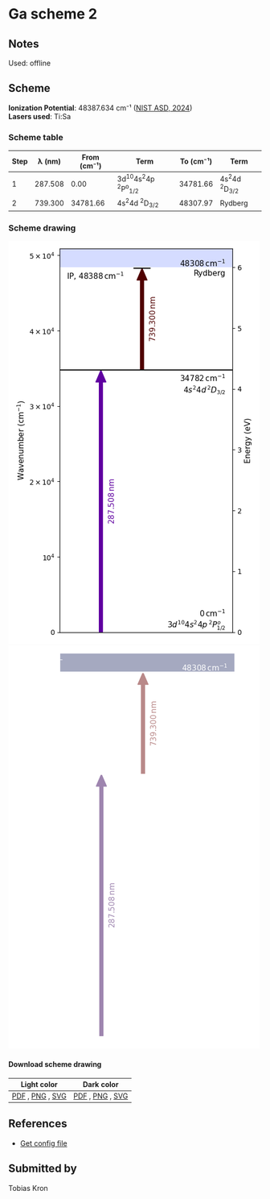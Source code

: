 # Ga scheme 2

## Notes

Used: offline





## Scheme

**Ionization Potential**: 48387.634 cm⁻¹ ([NIST ASD, 2024](https://www.nist.gov/pml/atomic-spectra-database))  
**Lasers used**: Ti:Sa

### Scheme table

| Step | λ (nm)  | From (cm⁻¹) |                                  Term                                   | To (cm⁻¹) |                     Term                     |
| ---- | ------- | ----------- | ----------------------------------------------------------------------- | --------- | -------------------------------------------- |
| 1    | 287.508 | 0.00        | 3d<sup>10</sup>4s<sup>2</sup>4p <sup>2</sup>P<sup>o</sup><sub>1/2</sub> | 34781.66  | 4s<sup>2</sup>4d <sup>2</sup>D<sub>3/2</sub> |
| 2    | 739.300 | 34781.66    | 4s<sup>2</sup>4d <sup>2</sup>D<sub>3/2</sub>                            | 48307.97  | Rydberg                                      |


### Scheme drawing

![ga scheme, light mode](ga-002/ga-002-light.png#only-light)
![ga scheme, dark mode](ga-002/ga-002-dark-web.png#only-dark)

#### Download scheme drawing

|                                            Light color                                            |                                           Dark color                                           |
| ------------------------------------------------------------------------------------------------- | ---------------------------------------------------------------------------------------------- |
| [PDF](ga-002/ga-002-light.pdf) , [PNG](ga-002/ga-002-light.png) , [SVG](ga-002/ga-002-light.svg)  | [PDF](ga-002/ga-002-dark.pdf) , [PNG](ga-002/ga-002-dark.png) , [SVG](ga-002/ga-002-dark.svg)  |


## References

  - [Get config file](https://github.com/RIMS-Code/rims-code.github.io/blob/main/db/ga-002.json)



## Submitted by

Tobias Kron

